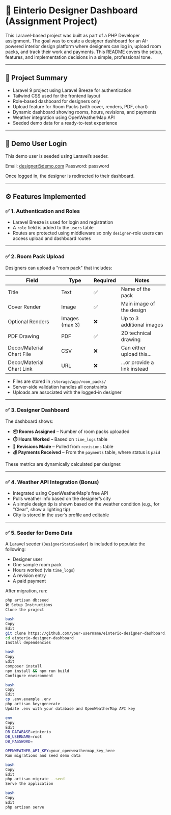 # 🎨 Einterio Designer Dashboard (Assignment Project)

This Laravel-based project was built as part of a PHP Developer assignment. The goal was to create a designer dashboard for an AI-powered interior design platform where designers can log in, upload room packs, and track their work and payments. This README covers the setup, features, and implementation decisions in a simple, professional tone.

---

## 📌 Project Summary

- Laravel 9 project using Laravel Breeze for authentication
- Tailwind CSS used for the frontend layout
- Role-based dashboard for designers only
- Upload feature for Room Packs (with cover, renders, PDF, chart)
- Dynamic dashboard showing rooms, hours, revisions, and payments
- Weather integration using OpenWeatherMap API
- Seeded demo data for a ready-to-test experience

---

## 👤 Demo User Login

This demo user is seeded using Laravel’s seeder.

Email: designer@demo.com
Password: password

Once logged in, the designer is redirected to their dashboard.

---

## ⚙️ Features Implemented

### ✅ 1. Authentication and Roles

- Laravel Breeze is used for login and registration
- A `role` field is added to the `users` table
- Routes are protected using middleware so only `designer`-role users can access upload and dashboard routes

---

### ✅ 2. Room Pack Upload

Designers can upload a "room pack" that includes:

| Field                        | Type           | Required | Notes                                     |
|-----------------------------|----------------|----------|-------------------------------------------|
| Title                       | Text           | ✅        | Name of the pack                          |
| Cover Render                | Image          | ✅        | Main image of the design                  |
| Optional Renders            | Images (max 3) | ❌        | Up to 3 additional images                 |
| PDF Drawing                 | PDF            | ✅        | 2D technical drawing                      |
| Decor/Material Chart File   | CSV            | ❌        | Can either upload this...                 |
| Decor/Material Chart Link   | URL            | ❌        | ...or provide a link instead              |

- Files are stored in `/storage/app/room_packs/`
- Server-side validation handles all constraints
- Uploads are associated with the logged-in designer

---

### ✅ 3. Designer Dashboard

The dashboard shows:

- **📦 Rooms Assigned** – Number of room packs uploaded
- **⏱️ Hours Worked** – Based on `time_logs` table
- **🔁 Revisions Made** – Pulled from `revisions` table
- **💰 Payments Received** – From the `payments` table, where status is `paid`

These metrics are dynamically calculated per designer.

---

### ✅ 4. Weather API Integration (Bonus)

- Integrated using OpenWeatherMap's free API
- Pulls weather info based on the designer’s city
- A simple design tip is shown based on the weather condition (e.g., for "Clear", show a lighting tip)
- City is stored in the user’s profile and editable

---

### ✅ 5. Seeder for Demo Data

A Laravel seeder (`DesignerStatsSeeder`) is included to populate the following:

- Designer user
- One sample room pack
- Hours worked (via `time_logs`)
- A revision entry
- A paid payment

After migration, run:

```bash
php artisan db:seed
🛠️ Setup Instructions
Clone the project

bash
Copy
Edit
git clone https://github.com/your-username/einterio-designer-dashboard.git
cd einterio-designer-dashboard
Install dependencies

bash
Copy
Edit
composer install
npm install && npm run build
Configure environment

bash
Copy
Edit
cp .env.example .env
php artisan key:generate
Update .env with your database and OpenWeatherMap API key

env
Copy
Edit
DB_DATABASE=einterio
DB_USERNAME=root
DB_PASSWORD=

OPENWEATHER_API_KEY=your_openweathermap_key_here
Run migrations and seed demo data

bash
Copy
Edit
php artisan migrate --seed
Serve the application

bash
Copy
Edit
php artisan serve
